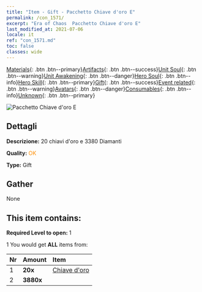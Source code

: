 ```yaml
---
title: "Item - Gift - Pacchetto Chiave d'oro E"
permalink: /con_1571/
excerpt: "Era of Chaos  Pacchetto Chiave d'oro E"
last_modified_at: 2021-07-06
locale: it
ref: "con_1571.md"
toc: false
classes: wide
---
```

 [Materials](/ItemsIT/){: .btn .btn--primary}[Artifacts](/ItemsIT/Artifacts/){: .btn .btn--success}[Unit Soul](/ItemsIT/UnitSoul/){: .btn .btn--warning}[Unit Awakening](/ItemsIT/UnitAwakening/){: .btn .btn--danger}[Hero Soul](/ItemsIT/HeroSoul/){: .btn .btn--info}[Hero Skill](/ItemsIT/HeroSkill/){: .btn .btn--primary}[Gift](/ItemsIT/Gift/){: .btn .btn--success}[Event related](/ItemsIT/Events/){: .btn .btn--warning}[Avatars](/ItemsIT/Avatars/){: .btn .btn--danger}[Consumables](/ItemsIT/Consumables/){: .btn .btn--info}[Unknown](/ItemsIT/Unknown/){: .btn .btn--primary}

 ![Pacchetto Chiave d'oro E](/images/t/i_907187.png)

## Dettagli
 **Descrizione:** 20 chiavi d'oro e 3380 Diamanti

 **Quality:** <span style="color: #FF8C00">OK</span>

 **Type:** Gift

## Gather

  None

## This item contains:

 **Required Level to open:** 1

 1 You would get **ALL** items  from:

  | Nr | Amount |     Item    |
  |:---|:-------|:------------|
  | 1 |  **20x** | [Chiave d'oro](/ItemsIT/con_783/) |  | 
  | 2 |  **3880x** | <i class="fas fa-gem"/> |  | 
